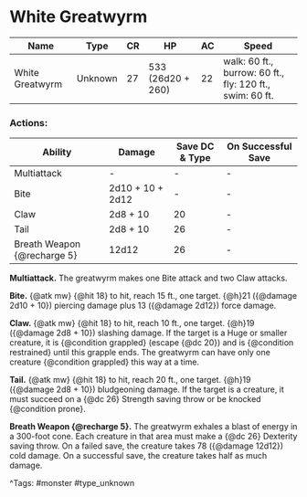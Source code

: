 # White Greatwyrm

| Name | Type | CR | HP | AC | Speed |
|------|------|----|----|----|-------|
| White Greatwyrm | Unknown | 27 | 533 (26d20 + 260) | 22 | walk: 60 ft., burrow: 60 ft., fly: 120 ft., swim: 60 ft. |

### Actions:

| Ability | Damage | Save DC & Type | On Successful Save |
|---------|--------|----------------|--------------------|
| Multiattack | - | - | - |
| Bite | 2d10 + 10 + 2d12 | - | - |
| Claw | 2d8 + 10 | 20 | - |
| Tail | 2d8 + 10 | 26 | - |
| Breath Weapon {@recharge 5} | 12d12 | 26 | - |


**Multiattack.** The greatwyrm makes one Bite attack and two Claw attacks.

**Bite.** {@atk mw} {@hit 18} to hit, reach 15 ft., one target. {@h}21 ({@damage 2d10 + 10}) piercing damage plus 13 ({@damage 2d12}) force damage.

**Claw.** {@atk mw} {@hit 18} to hit, reach 10 ft., one target. {@h}19 ({@damage 2d8 + 10}) slashing damage. If the target is a Huge or smaller creature, it is {@condition grappled} (escape {@dc 20}) and is {@condition restrained} until this grapple ends. The greatwyrm can have only one creature {@condition grappled} this way at a time.

**Tail.** {@atk mw} {@hit 18} to hit, reach 20 ft., one target. {@h}19 ({@damage 2d8 + 10}) bludgeoning damage. If the target is a creature, it must succeed on a {@dc 26} Strength saving throw or be knocked {@condition prone}.

**Breath Weapon {@recharge 5}.** The greatwyrm exhales a blast of energy in a 300-foot cone. Each creature in that area must make a {@dc 26} Dexterity saving throw. On a failed save, the creature takes 78 ({@damage 12d12}) cold damage. On a successful save, the creature takes half as much damage.

^Tags: #monster #type_unknown